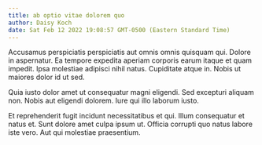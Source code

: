 ```yaml
---
title: ab optio vitae dolorem quo
author: Daisy Koch
date: Sat Feb 12 2022 19:08:57 GMT-0500 (Eastern Standard Time)
---
```

Accusamus perspiciatis perspiciatis aut omnis omnis quisquam qui. Dolore in aspernatur. Ea tempore expedita aperiam corporis earum itaque et quam impedit. Ipsa molestiae adipisci nihil natus. Cupiditate atque in. Nobis ut maiores dolor id ut sed.

 Quia iusto dolor amet ut consequatur magni eligendi. Sed excepturi aliquam non. Nobis aut eligendi dolorem. Iure qui illo laborum iusto.

 Et reprehenderit fugit incidunt necessitatibus et qui. Illum consequatur et natus et. Sunt dolore amet culpa ipsum ut. Officia corrupti quo natus labore iste vero. Aut qui molestiae praesentium.